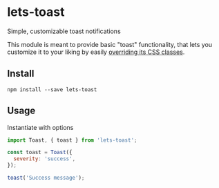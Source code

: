 # lets-toast

Simple, customizable toast notifications

This module is meant to provide basic "toast" functionality, that lets you customize it to your liking by easily [overriding its CSS classes](https://github.com/onosendi/lets-toast/blob/master/example/styles.css).

## Install
```
npm install --save lets-toast
```

## Usage
Instantiate with options
```js
import Toast, { toast } from 'lets-toast';

const toast = Toast({
  severity: 'success',
});

toast('Success message');
```
